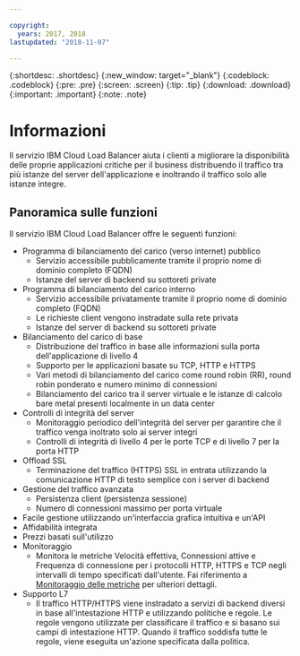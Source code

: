 ```yaml
---

copyright:
  years: 2017, 2018
lastupdated: "2018-11-07"

---
```


{:shortdesc: .shortdesc}
{:new_window: target="_blank"}
{:codeblock: .codeblock}
{:pre: .pre}
{:screen: .screen}
{:tip: .tip}
{:download: .download}
{:important: .important}
{:note: .note}

# Informazioni

Il servizio IBM Cloud Load Balancer aiuta i clienti a migliorare la disponibilità delle proprie applicazioni critiche per il business distribuendo il traffico tra più istanze del server dell'applicazione e inoltrando il traffico solo alle istanze integre.

## Panoramica sulle funzioni
Il servizio IBM Cloud Load Balancer offre le seguenti funzioni:

* Programma di bilanciamento del carico (verso internet) pubblico
	* Servizio accessibile pubblicamente tramite il proprio nome di dominio completo (FQDN)
	* Istanze del server di backend su sottoreti private
* Programma di bilanciamento del carico interno
	* Servizio accessibile privatamente tramite il proprio nome di dominio completo (FQDN)
	* Le richieste client vengono instradate sulla rete privata
	* Istanze del server di backend su sottoreti private
* Bilanciamento del carico di base
	* Distribuzione del traffico in base alle informazioni sulla porta dell'applicazione di livello 4
	* Supporto per le applicazioni basate su TCP, HTTP e HTTPS 
	* Vari metodi di bilanciamento del carico come round robin (RR), round robin ponderato e numero minimo di connessioni
	* Bilanciamento del carico tra il server virtuale e le istanze di calcolo bare metal presenti localmente in un data center
* Controlli di integrità del server
	* Monitoraggio periodico dell'integrità del server per garantire che il traffico venga inoltrato solo ai server integri 
	* Controlli di integrità di livello 4 per le porte TCP e di livello 7 per la porta HTTP 
* Offload SSL
	* Terminazione del traffico (HTTPS) SSL in entrata utilizzando la comunicazione HTTP di testo semplice con i server di backend
* Gestione del traffico avanzata
	* Persistenza client (persistenza sessione)
	* Numero di connessioni massimo per porta virtuale
* Facile gestione utilizzando un'interfaccia grafica intuitiva e un'API
* Affidabilità integrata 
* Prezzi basati sull'utilizzo 
* Monitoraggio
    * Monitora le metriche Velocità effettiva, Connessioni attive e Frequenza di connessione per i protocolli HTTP, HTTPS e TCP negli intervalli di tempo specificati dall'utente. Fai riferimento a [Monitoraggio delle metriche](monitoring-metrics.html) per ulteriori dettagli.
* Supporto L7
    * Il traffico HTTP/HTTPS viene instradato a servizi di backend diversi in base all'intestazione HTTP e utilizzando politiche e regole. Le regole vengono utilizzate per classificare il traffico e si basano sui campi di intestazione HTTP. Quando il traffico soddisfa tutte le regole, viene eseguita un'azione specificata dalla politica.     

